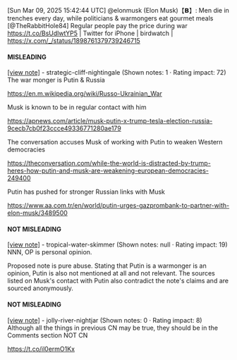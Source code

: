 [Sun Mar 09, 2025 15:42:44 UTC] @elonmusk (Elon Musk)【𝗕】: Men die in trenches every day, while politicians & warmongers eat gourmet meals [@TheRabbitHole84] Regular people pay the price during war https://t.co/BsUdlwtYP5 | Twitter for iPhone | birdwatch | https://x.com/_/status/1898761379739246715

#### MISLEADING

[[view note]](https://x.com/i/birdwatch/n/1898834094118564034) - strategic-cliff-nightingale (Shown notes: 1 · Rating impact: 72)\
The war monger is Putin & Russia

https://en.m.wikipedia.org/wiki/Russo-Ukrainian_War

Musk is known to be in regular contact with him

https://apnews.com/article/musk-putin-x-trump-tesla-election-russia-9cecb7cb0f23ccce49336771280ae179

The conversation accuses Musk of working with Putin to weaken Western democracies

https://theconversation.com/while-the-world-is-distracted-by-trump-heres-how-putin-and-musk-are-weakening-european-democracies-249400

Putin has pushed for stronger Russian links with Musk

https://www.aa.com.tr/en/world/putin-urges-gazprombank-to-partner-with-elon-musk/3489500


#### NOT MISLEADING

[[view note]](https://x.com/i/birdwatch/n/1899068980884578537) - tropical-water-skimmer (Shown notes: null · Rating impact: 19)\
NNN, OP is personal opinion.

Proposed note is pure abuse. Stating that Putin is a warmonger is an opinion, Putin is also not mentioned at all and not relevant.
The sources listed on Musk's contact with Putin also contradict the note's claims and are sourced anonymously.


#### NOT MISLEADING

[[view note]](https://x.com/i/birdwatch/n/1898849550170726529) - jolly-river-nightjar (Shown notes: 0 · Rating impact: 8)\
Although all the things in previous CN may be true, they should be in the Comments section NOT CN

https://t.co/il0ermO1Kx
